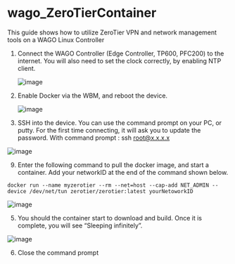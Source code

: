 # wago_ZeroTierContainer
This guide shows how to utilize ZeroTier VPN and network management tools on a WAGO Linux Controller


1. Connect the WAGO Controller (Edge Controller, TP600, PFC200)  to the internet. You will also need to set the clock correctly, by enabling NTP client.

   ![image](https://github.com/mpsaltis/wago_ZeroTierContainer/assets/90796089/1b31c407-7e13-4c10-b791-9572ff884c7a)
   
3. Enable Docker via the WBM, and reboot the device.
   
   ![image](https://github.com/mpsaltis/wago_ZeroTierContainer/assets/90796089/4691ebe0-117c-44cf-b0e3-7f51901c2bfc)
   
6. SSH into the device. You can use the command prompt on your PC, or putty. For the first time connecting, it will ask you to update the password. With command prompt : ssh root@x.x.x.x
 
  ![image](https://github.com/mpsaltis/wago_ZeroTierContainer/assets/90796089/e10a96be-1f3a-4cff-82af-0a3e26cdffb0)

9. Enter the following command to pull the docker image, and start a container. Add your networkID at the end of the command shown below.

```
docker run --name myzerotier --rm --net=host --cap-add NET_ADMIN --device /dev/net/tun zerotier/zerotier:latest yourNetoworkID
```
  ![image](https://github.com/mpsaltis/wago_ZeroTierContainer/assets/90796089/2912e0b3-8ffa-4d42-99bf-45be8ce1b9b1)

5. You should the container start to download and build. Once it is complete, you will see “Sleeping infinitely”. 

  ![image](https://github.com/mpsaltis/wago_ZeroTierContainer/assets/90796089/d0426dd5-3d72-4682-b3e9-ac436e7971ce)

6.	Close the command prompt
